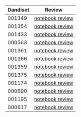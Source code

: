 | Dandiset | Review |
|-------------|--------|
| 001349 | [notebook review](https://dandi-ai-notebooks.github.io/dandi-notebook-review/review?url=https://github.com/dandi-ai-notebooks/dandi-ai-notebooks-6/blob/main/notebooks/dandisets/001349/0.250520.1729/4befc0a1/claude-sonnet-4/h-5/notebook.ipynb) |
| 001354 | [notebook review](https://dandi-ai-notebooks.github.io/dandi-notebook-review/review?url=https://github.com/dandi-ai-notebooks/dandi-ai-notebooks-6/blob/main/notebooks/dandisets/001354/0.250312.0036/1b55f1ff/claude-sonnet-4/h-5/notebook.ipynb) |
| 001433 | [notebook review](https://dandi-ai-notebooks.github.io/dandi-notebook-review/review?url=https://github.com/dandi-ai-notebooks/dandi-ai-notebooks-6/blob/main/notebooks/dandisets/001433/0.250507.2356/6e10365d/claude-sonnet-4/h-5/notebook.ipynb) |
| 000563 | [notebook review](https://dandi-ai-notebooks.github.io/dandi-notebook-review/review?url=https://github.com/dandi-ai-notebooks/dandi-ai-notebooks-6/blob/main/notebooks/dandisets/000563/0.250311.2145/57dc3608/claude-sonnet-4/h-5/notebook.ipynb) |
| 001361 | [notebook review](https://dandi-ai-notebooks.github.io/dandi-notebook-review/review?url=https://github.com/dandi-ai-notebooks/dandi-ai-notebooks-6/blob/main/notebooks/dandisets/001361/0.250406.0045/d36c4584/claude-sonnet-4/h-5/notebook.ipynb) |
| 001366 | [notebook review](https://dandi-ai-notebooks.github.io/dandi-notebook-review/review?url=https://github.com/dandi-ai-notebooks/dandi-ai-notebooks-6/blob/main/notebooks/dandisets/001366/0.250324.1603/e83e5f10/claude-sonnet-4/h-5/notebook.ipynb) |
| 001359 | [notebook review](https://dandi-ai-notebooks.github.io/dandi-notebook-review/review?url=https://github.com/dandi-ai-notebooks/dandi-ai-notebooks-6/blob/main/notebooks/dandisets/001359/0.250401.1603/38566171/claude-sonnet-4/h-5/notebook.ipynb) |
| 001375 | [notebook review](https://dandi-ai-notebooks.github.io/dandi-notebook-review/review?url=https://github.com/dandi-ai-notebooks/dandi-ai-notebooks-6/blob/main/notebooks/dandisets/001375/0.250406.1855/b9d830b7/claude-sonnet-4/h-5/notebook.ipynb) |
| 001174 | [notebook review](https://dandi-ai-notebooks.github.io/dandi-notebook-review/review?url=https://github.com/dandi-ai-notebooks/dandi-ai-notebooks-6/blob/main/notebooks/dandisets/001174/0.250331.2218/553b9186/claude-sonnet-4/h-5/notebook.ipynb) |
| 000690 | [notebook review](https://dandi-ai-notebooks.github.io/dandi-notebook-review/review?url=https://github.com/dandi-ai-notebooks/dandi-ai-notebooks-6/blob/main/notebooks/dandisets/000690/0.250326.0015/78e86504/claude-sonnet-4/h-5/notebook.ipynb) |
| 001195 | [notebook review](https://dandi-ai-notebooks.github.io/dandi-notebook-review/review?url=https://github.com/dandi-ai-notebooks/dandi-ai-notebooks-6/blob/main/notebooks/dandisets/001195/0.250408.1733/cd3c6c58/claude-sonnet-4/h-5/notebook.ipynb) |
| 000617 | [notebook review](https://dandi-ai-notebooks.github.io/dandi-notebook-review/review?url=https://github.com/dandi-ai-notebooks/dandi-ai-notebooks-6/blob/main/notebooks/dandisets/000617/0.250312.0130/d69e75e7/claude-sonnet-4/h-5/notebook.ipynb) |
